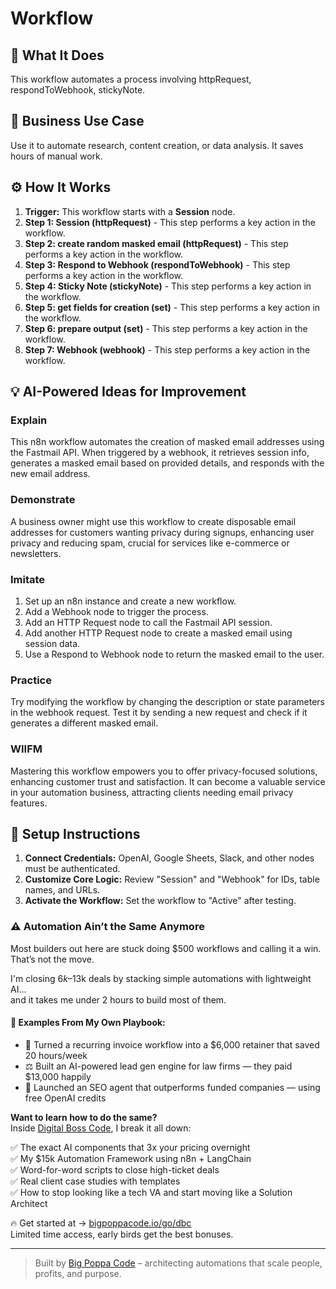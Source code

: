 # Workflow

## 🚀 What It Does
This workflow automates a process involving httpRequest, respondToWebhook, stickyNote.

## 💼 Business Use Case
Use it to automate research, content creation, or data analysis. It saves hours of manual work.

## ⚙️ How It Works
1.  **Trigger:** This workflow starts with a **Session** node.
2. **Step 1: Session (httpRequest)** - This step performs a key action in the workflow.
3. **Step 2: create random masked email (httpRequest)** - This step performs a key action in the workflow.
4. **Step 3: Respond to Webhook (respondToWebhook)** - This step performs a key action in the workflow.
5. **Step 4: Sticky Note (stickyNote)** - This step performs a key action in the workflow.
6. **Step 5: get fields for creation (set)** - This step performs a key action in the workflow.
7. **Step 6: prepare output (set)** - This step performs a key action in the workflow.
8. **Step 7: Webhook (webhook)** - This step performs a key action in the workflow.

## 💡 AI-Powered Ideas for Improvement
### Explain
This n8n workflow automates the creation of masked email addresses using the Fastmail API. When triggered by a webhook, it retrieves session info, generates a masked email based on provided details, and responds with the new email address.

### Demonstrate
A business owner might use this workflow to create disposable email addresses for customers wanting privacy during signups, enhancing user privacy and reducing spam, crucial for services like e-commerce or newsletters.

### Imitate
1. Set up an n8n instance and create a new workflow.
2. Add a Webhook node to trigger the process.
3. Add an HTTP Request node to call the Fastmail API session.
4. Add another HTTP Request node to create a masked email using session data.
5. Use a Respond to Webhook node to return the masked email to the user.

### Practice
Try modifying the workflow by changing the description or state parameters in the webhook request. Test it by sending a new request and check if it generates a different masked email.

### WIIFM
Mastering this workflow empowers you to offer privacy-focused solutions, enhancing customer trust and satisfaction. It can become a valuable service in your automation business, attracting clients needing email privacy features.

## 🔧 Setup Instructions
1. **Connect Credentials:** OpenAI, Google Sheets, Slack, and other nodes must be authenticated.
2. **Customize Core Logic:** Review "Session" and "Webhook" for IDs, table names, and URLs.
3. **Activate the Workflow:** Set the workflow to "Active" after testing.

### ⚠️ Automation Ain’t the Same Anymore

Most builders out here are stuck doing $500 workflows and calling it a win.  
That’s not the move.  

I'm closing $6k–$13k deals by stacking simple automations with lightweight AI...  
and it takes me under 2 hours to build most of them.

#### 🧠 Examples From My Own Playbook:
- 🔁 Turned a recurring invoice workflow into a $6,000 retainer that saved 20 hours/week  
- ⚖️ Built an AI-powered lead gen engine for law firms — they paid $13,000 happily  
- 🚀 Launched an SEO agent that outperforms funded companies — using free OpenAI credits  

**Want to learn how to do the same?**  
Inside [Digital Boss Code](https://bigpoppacode.io/go/dbc), I break it all down:

✅ The exact AI components that 3x your pricing overnight  
✅ My $15k Automation Framework using n8n + LangChain  
✅ Word-for-word scripts to close high-ticket deals  
✅ Real client case studies with templates  
✅ How to stop looking like a tech VA and start moving like a Solution Architect  

🔥 Get started at → [bigpoppacode.io/go/dbc](https://bigpoppacode.io/go/dbc)  
Limited time access, early birds get the best bonuses.

---
> Built by [Big Poppa Code](https://bigpoppacode.io) – architecting automations that scale people, profits, and purpose.
